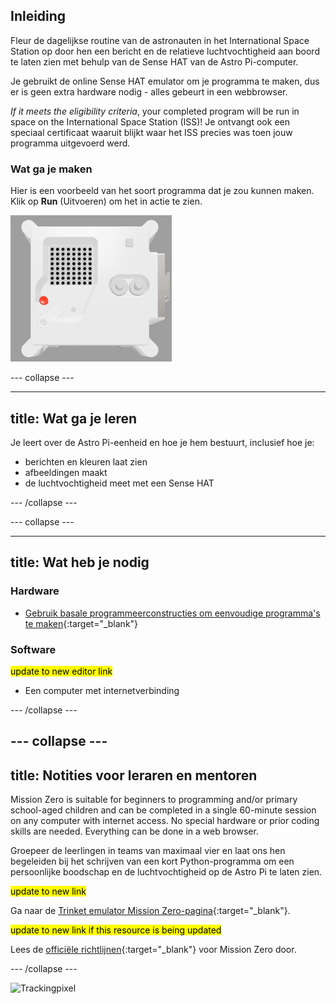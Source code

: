 ## Inleiding

Fleur de dagelijkse routine van de astronauten in het International Space Station op door hen een bericht en de relatieve luchtvochtigheid aan boord te laten zien met behulp van de Sense HAT van de Astro Pi-computer.

Je gebruikt de online Sense HAT emulator om je programma te maken, dus er is geen extra hardware nodig - alles gebeurt in een webbrowser.

*If it meets the eligibility criteria*, your completed program will be run in space on the International Space Station (ISS)! Je ontvangt ook een speciaal certificaat waaruit blijkt waar het ISS precies was toen jouw programma uitgevoerd werd.

### Wat ga je maken

Hier is een voorbeeld van het soort programma dat je zou kunnen maken. Klik op **Run** (Uitvoeren) om het in actie te zien.

![The Trinket Sense HAT emulator running a sample program which scrolls the humidity value across the LED matrix and then displays a picture of a fish.](images/M0_4.gif)


--- collapse ---

---
title: Wat ga je leren
---

Je leert over de Astro Pi-eenheid en hoe je hem bestuurt, inclusief hoe je:
+ berichten en kleuren laat zien
+ afbeeldingen maakt
+ de luchtvochtigheid meet met een Sense HAT

--- /collapse ---

--- collapse ---

---
title: Wat heb je nodig
---

### Hardware

+ [Gebruik basale programmeerconstructies om eenvoudige programma's te maken](https://curriculum.raspberrypi.org/programming/creator/){:target="_blank"}

### Software

<mark> update to new editor link </mark>
+ Een computer met internetverbinding

--- /collapse ---

--- collapse ---
---
title: Notities voor leraren en mentoren
---

Mission Zero is suitable for beginners to programming and/or primary school-aged children and can be completed in a single 60-minute session on any computer with internet access. No special hardware or prior coding skills are needed. Everything can be done in a web browser.

Groepeer de leerlingen in teams van maximaal vier en laat ons hen begeleiden bij het schrijven van een kort Python-programma om een ​​persoonlijke boodschap en de luchtvochtigheid op de Astro Pi te laten zien.

<mark> update to new link </mark>

Ga naar de [Trinket emulator Mission Zero-pagina](https://trinket.io/mission-zero){:target="_blank"}.

<mark> update to new link if this resource is being updated </mark>

 Lees de [officiële richtlijnen](https://astro-pi.org/media/mission-zero-guidelines/Astro_Pi_Mission_Zero_Guidelines_2021_22-nl.pdf){:target="_blank"} voor Mission Zero door.

--- /collapse ---

![Trackingpixel](https://code.org/api/hour/begin_raspberrypi_astropi.png)
